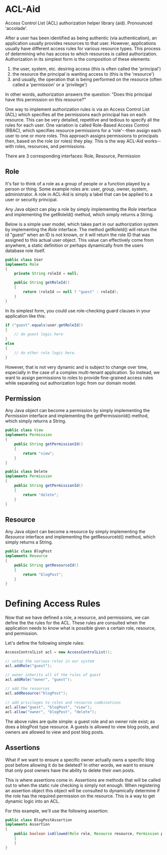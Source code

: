 # ACL-Aid
Access Control List (ACL) authorization helper library (aid). Pronounced 'accolade'.

After a user has been identified as being authentic (via authentication), an application usually provides resources to that user. However, applications usually have different access rules for various resource types. This process of determining who has access to which resources is called authorization. Authorization in its simplest form is the composition of these elements:

1. the user, system, etc. desiring access (this is often called the 'principal')
2. the resource the principal is wanting access to (this is the 'resource')
3. and usually, the operation that is being performed on the resource (often called a 'permission' or a 'privilege')

In other words, authorization answers the question: "Does this principal have this permission on this resource?"

One way to implement authorization rules is via an Access Control List (ACL) which specifies all the permissions each principal has on each resource. This can be very detailed, repetitive and tedious to specify all the rules for each user. One variation is called Role-Based Access Control (RBAC), which specifies resource permissions for a 'role'--then assign each user to one or more roles. This approach assigns permissions to principals then, based on the role (or roles) they play. This is the way ACL-Aid works--with roles, resources, and permissions.

There are 3 corresponding interfaces: Role, Resource, Permission

## Role

It's fair to think of a role as a group of people or a function played by a person or thing. Some example roles are: user, group, owner, system, administrator. A role in ACL-Aid is simply a label that can be applied to a user or security principal.

Any Java object can play a role by simply implementing the *Role* interface and implementing the getRoleId() method, which simply returns a String.

Below is a simple user model, which takes part in our authorization system by implementing the *Role* interface. The method getRoleId() will return the id "guest" when an ID is not known, or it will return the role ID that was assigned to this actual user object. This value can effectively come from anywhere, a static definition or perhaps dynamically from the users database role itself.

``` Java
public class User
implements Role
{
	private String roleId = null;

	public String getRoleId()
	{
		return (roleId == null ? "guest" : roleId);
	}
}
```

In its simplest form, you could use role-checking guard clauses in your application like this:

```java
if ("guest".equals(user.getRoleId))
{
	// do guest logic here
}
else
{
	// do other role logic here.
}
```

However, that is not very dynamic and is subject to change over time, especially in the case of a complex multi-tenant application. So instead, we want to assign permissions to roles to provide fine-grained access rules while separating out authorization logic from our domain model.

## Permission

Any Java object can become a permission by simply implementing the *Permission* interface and implementing the getPermissionId() method, which simply returns a String.

``` Java
public class View
implements Permission
{
	public String getPermissionId()
	{
		return "view";
	}
}

public class Delete
implements Permission
{
	public String getPermissionId()
	{
		return "delete";
	}
}

```

## Resource

Any Java object can become a resource by simply implementing the *Resource* interface and implementing the getResourceId() method, which simply returns a String.

``` Java
public class BlogPost
implements Resource
{
	public String getResourceId()
	{
		return "blogPost";
	}
}
```

# Defining Access Rules

Now that we have defined a role, a resource, and permissions, we can define the the rules for the ACL. These rules are consulted when the application needs to know what is possible given a certain role, resource, and permission.

Let's define the following simple rules:

```java
AccessControlList acl = new AccessControlList();

// setup the various roles in our system
acl.addRole("guest");

// owner inherits all of the rules of guest
acl.addRole("owner", "guest");
 
// add the resources
acl.addResource("blogPost");
 
// add privileges to roles and resource combinations
acl.allow("guest", "blogPost", "view");
acl.allow("owner", "blogPost", "delete");
```

The above rules are quite simple: a guest role and an owner role exist; as does a blogPost type resource. A guests is allowed to view blog posts, and owners are allowed to view and post blog posts.

## Assertions

What if we want to ensure a specific owner actually owns a specific blog post before allowing it do be deleted? In other words, we want to ensure that only post owners have the ability to delete their own posts.

This is where assertions come in. Assertions are methods that will be called out to when the static rule checking is simply not enough. When registering an assertion object this object will be consulted to dynamically determine if the role has the required permission on the resource. This is a way to get dynamic logic into an ACL.

For this example, we'll use the following assertion:

```java
public class BlogPostAssertion
implements Assertion
{
	public boolean isAllowed(Role role, Resource resource, Permission permission)
	{
	}
}
```
